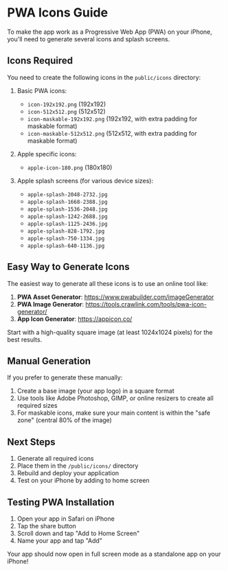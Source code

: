 # PWA Icons Guide

To make the app work as a Progressive Web App (PWA) on your iPhone, you'll need to generate several icons and splash screens.

## Icons Required

You need to create the following icons in the `public/icons` directory:

1. Basic PWA icons:
   - `icon-192x192.png` (192x192)
   - `icon-512x512.png` (512x512)
   - `icon-maskable-192x192.png` (192x192, with extra padding for maskable format)
   - `icon-maskable-512x512.png` (512x512, with extra padding for maskable format)

2. Apple specific icons:
   - `apple-icon-180.png` (180x180)

3. Apple splash screens (for various device sizes):
   - `apple-splash-2048-2732.jpg` 
   - `apple-splash-1668-2388.jpg`
   - `apple-splash-1536-2048.jpg`
   - `apple-splash-1242-2688.jpg`
   - `apple-splash-1125-2436.jpg`
   - `apple-splash-828-1792.jpg`
   - `apple-splash-750-1334.jpg`
   - `apple-splash-640-1136.jpg`

## Easy Way to Generate Icons

The easiest way to generate all these icons is to use an online tool like:

1. **PWA Asset Generator**: https://www.pwabuilder.com/imageGenerator
2. **PWA Image Generator**: https://tools.crawlink.com/tools/pwa-icon-generator/
3. **App Icon Generator**: https://appicon.co/

Start with a high-quality square image (at least 1024x1024 pixels) for the best results.

## Manual Generation

If you prefer to generate these manually:

1. Create a base image (your app logo) in a square format
2. Use tools like Adobe Photoshop, GIMP, or online resizers to create all required sizes
3. For maskable icons, make sure your main content is within the "safe zone" (central 80% of the image)

## Next Steps

1. Generate all required icons
2. Place them in the `/public/icons/` directory
3. Rebuild and deploy your application
4. Test on your iPhone by adding to home screen

## Testing PWA Installation

1. Open your app in Safari on iPhone
2. Tap the share button
3. Scroll down and tap "Add to Home Screen"
4. Name your app and tap "Add"

Your app should now open in full screen mode as a standalone app on your iPhone! 